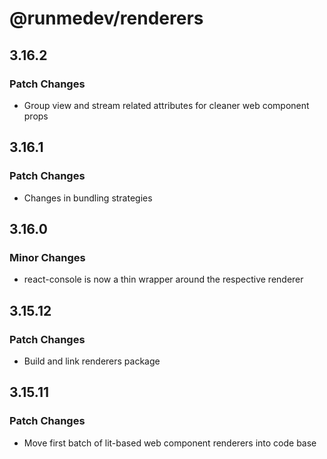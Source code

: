 # @runmedev/renderers

## 3.16.2

### Patch Changes

- Group view and stream related attributes for cleaner web component props

## 3.16.1

### Patch Changes

- Changes in bundling strategies

## 3.16.0

### Minor Changes

- react-console is now a thin wrapper around the respective renderer

## 3.15.12

### Patch Changes

- Build and link renderers package

## 3.15.11

### Patch Changes

- Move first batch of lit-based web component renderers into code base
